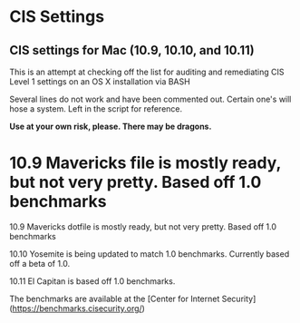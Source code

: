 CIS Settings
========

## CIS settings for Mac (10.9, 10.10, and 10.11)

This is an attempt at checking off the list for auditing and remediating CIS Level 1 settings on an OS X installation via BASH

Several lines do not work and have been commented out. Certain one's will hose a system. Left in the script for reference.

**Use at your own risk, please. There may be dragons.**

10.9 Mavericks file is mostly ready, but not very pretty. Based off 1.0 benchmarks
=======
10.9 Mavericks dotfile is mostly ready, but not very pretty. Based off 1.0 benchmarks

10.10 Yosemite is being updated to match 1.0 benchmarks. Currently based off a beta of 1.0.

10.11 El Capitan is based off 1.0 benchmarks.

The benchmarks are available at the [Center for Internet Security] (https://benchmarks.cisecurity.org/)
